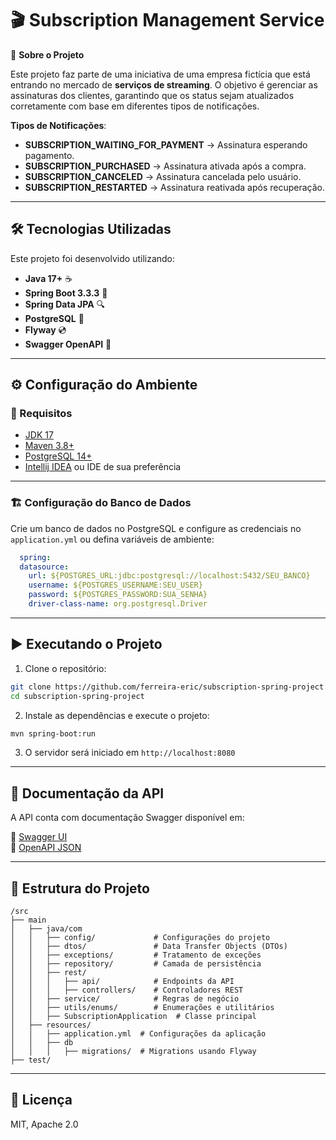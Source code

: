 # 🎬 Subscription Management Service

🚀 **Sobre o Projeto**

Este projeto faz parte de uma iniciativa de uma empresa fictícia que está entrando no mercado de **serviços de streaming**. O objetivo é gerenciar as assinaturas dos clientes, garantindo que os status sejam atualizados corretamente com base em diferentes tipos de notificações.

 **Tipos de Notificações**:
 - **SUBSCRIPTION_WAITING_FOR_PAYMENT** → Assinatura esperando pagamento.
-  **SUBSCRIPTION_PURCHASED** → Assinatura ativada após a compra.
-  **SUBSCRIPTION_CANCELED** → Assinatura cancelada pelo usuário.
-  **SUBSCRIPTION_RESTARTED** → Assinatura reativada após recuperação.

---

## 🛠️ Tecnologias Utilizadas

Este projeto foi desenvolvido utilizando:

- **Java 17+** ☕  
- **Spring Boot 3.3.3** 🚀  
- **Spring Data JPA** 🔍  
- **PostgreSQL** 🐘
- **Flyway** 💿
- **Swagger OpenAPI** 📜  

---

## ⚙️ Configuração do Ambiente

### 🔹 Requisitos

- [JDK 17](https://www.oracle.com/java/technologies/javase/jdk17-archive-downloads.html)
- [Maven 3.8+](https://maven.apache.org/)
- [PostgreSQL 14+](https://www.postgresql.org/)
- [Intellij IDEA](https://www.jetbrains.com/idea/) ou IDE de sua preferência
---

### 🏗️ Configuração do Banco de Dados

Crie um banco de dados no PostgreSQL e configure as credenciais no `application.yml` ou defina variáveis de ambiente:

```yml
  spring:
  datasource:
    url: ${POSTGRES_URL:jdbc:postgresql://localhost:5432/SEU_BANCO}
    username: ${POSTGRES_USERNAME:SEU_USER}
    password: ${POSTGRES_PASSWORD:SUA_SENHA}
    driver-class-name: org.postgresql.Driver
```
---

## ▶️ Executando o Projeto

1. Clone o repositório:

```sh
git clone https://github.com/ferreira-eric/subscription-spring-project.git
cd subscription-spring-project
```

2. Instale as dependências e execute o projeto:

```sh
mvn spring-boot:run
```

3. O servidor será iniciado em `http://localhost:8080`

---

## 📜 Documentação da API

A API conta com documentação Swagger disponível em:

🔗 [Swagger UI](http://localhost:8080/swagger-ui.html)  
🔗 [OpenAPI JSON](http://localhost:8080/v3/api-docs)

---

## 📂 Estrutura do Projeto

```plaintext
/src
├── main
│   ├── java/com
│   │   ├── config/             # Configurações do projeto
│   │   ├── dtos/               # Data Transfer Objects (DTOs)
│   │   ├── exceptions/         # Tratamento de exceções
│   │   ├── repository/         # Camada de persistência
│   │   ├── rest/
│   │   │   ├── api/            # Endpoints da API
│   │   │   ├── controllers/    # Controladores REST
│   │   ├── service/            # Regras de negócio
│   │   ├── utils/enums/        # Enumerações e utilitários
│   │   ├── SubscriptionApplication  # Classe principal
│   ├── resources/
│   │   ├── application.yml  # Configurações da aplicação
│   │   ├── db
│   │   │   ├── migrations/  # Migrations usando Flyway
├── test/                      
```

---


## 📜 Licença

MIT, Apache 2.0

